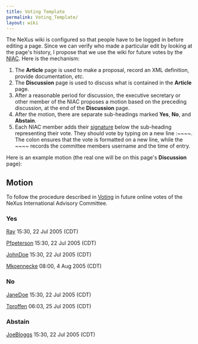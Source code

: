 ```yaml
---
title: Voting Template
permalink: Voting_Template/
layout: wiki
---
```


The NeXus wiki is configured so that people have to be logged in before
editing a page. Since we can verify who made a particular edit by
looking at the page's history, I propose that we use the wiki for future
votes by the [NIAC](NIAC "wikilink"). Here is the mechanism:

1.  The **Article** page is used to make a proposal, record an XML
    definition, provide documentation, *etc*.
2.  The **Discussion** page is used to discuss what is contained in the
    **Article** page.
3.  After a reasonable period for discussion, the executive secretary or
    other member of the NIAC proposes a motion based on the preceding
    discussion, at the end of the **Discussion** page.
4.  After the motion, there are separate sub-headings marked **Yes**,
    **No**, and **Abstain**.
5.  Each NIAC member adds their
    [signature](Help:Contents#Signatures "wikilink") below the
    sub-heading representing their vote. They should vote by typing on a
    new line :~~~~. The colon ensures that the vote is formatted on a
    new line, while the ~~~~ records the committee members username and
    the time of entry.

Here is an example motion (the real one will be on this page's
**Discussion** page):

Motion
------

To follow the procedure described in [Voting](Voting "wikilink") in
future online votes of the NeXus International Advisory Committee.

### Yes

  
[Ray](User%3ARay "wikilink") 15:30, 22 Jul 2005 (CDT)

[Pfpeterson](User%3APfpeterson "wikilink") 15:30, 22 Jul 2005 (CDT)

[JohnDoe](User%3AJohnDoe "wikilink") 15:30, 22 Jul 2005 (CDT)

[Mkoennecke](User%3AMkoennecke "wikilink") 08:00, 4 Aug 2005 (CDT)

### No

  
[JaneDoe](User%3AJaneDoe "wikilink") 15:30, 22 Jul 2005 (CDT)

[Tproffen](User%3ATproffen "wikilink") 06:03, 25 Jul 2005 (CDT)

### Abstain

  
[JoeBloggs](User%3AJoeBloggs "wikilink") 15:30, 22 Jul 2005 (CDT)
